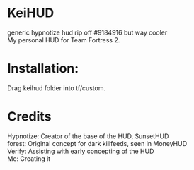 # KeiHUD
generic hypnotize hud rip off #9184916 but way cooler  
My personal HUD for Team Fortress 2.

# Installation:
Drag keihud folder into tf/custom.


# Credits
Hypnotize: Creator of the base of the HUD, SunsetHUD  
forest: Original concept for dark killfeeds, seen in MoneyHUD  
Verify: Assisting with early concepting of the HUD  
Me: Creating it
